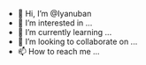 - 👋 Hi, I’m @Iyanuban
- 👀 I’m interested in ...
- 🌱 I’m currently learning ...
- 💞️ I’m looking to collaborate on ...
- 📫 How to reach me ...

<!---
Iyanuban/Iyanuban is a ✨ special ✨ repository because its `README.md` (this file) appears on your GitHub profile.
You can click the Preview link to take a look at your changes.
--->
